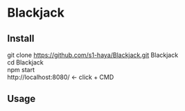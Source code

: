 # Blackjack

## Install
git clone https://github.com/s1-haya/Blackjack.git Blackjack<br>
cd Blackjack<br>
npm start<br>
http://localhost:8080/ <- click + CMD<br>

## Usage
